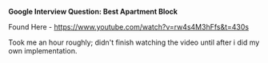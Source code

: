 **Google Interview Question: Best Apartment Block**

Found Here - <a href="https://www.youtube.com/watch?v=rw4s4M3hFfs&t=430s">https://www.youtube.com/watch?v=rw4s4M3hFfs&t=430s</a>

Took me an hour roughly; didn't finish watching the video until after i did my own implementation.
